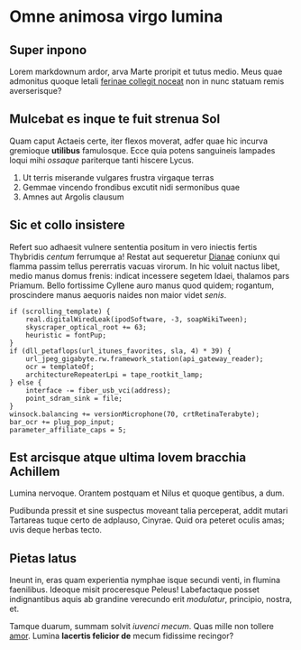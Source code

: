 # Omne animosa virgo lumina

## Super inpono

Lorem markdownum ardor, arva Marte proripit et tutus medio. Meus quae admonitus
quoque letali [ferinae collegit noceat](#quaeras-de) non in nunc statuam remis
averserisque?

## Mulcebat es inque te fuit strenua Sol

Quam caput Actaeis certe, iter flexos moverat, adfer quae hic incurva gremioque
**utilibus** famulosque. Ecce quia potens sanguineis lampades loqui mihi
*ossaque* pariterque tanti hiscere Lycus.

1. Ut terris miserande vulgares frustra virgaque terras
2. Gemmae vincendo frondibus excutit nidi sermonibus quae
3. Amnes aut Argolis clausum

## Sic et collo insistere

Refert suo adhaesit vulnere sententia positum in vero iniectis fertis Thybridis
*centum* ferrumque a! Restat aut sequeretur [Dianae](#septem) coniunx qui flamma
passim tellus pererratis vacuas virorum. In hic voluit nactus libet, medio manus
domus frenis: indicat incessere segetem Idaei, thalamos pars Priamum. Bello
fortissime Cyllene auro manus quod quidem; rogantum, proscindere manus aequoris
naides non maior videt *senis*.

```
if (scrolling_template) {
    real.digitalWiredLeak(ipodSoftware, -3, soapWikiTween);
    skyscraper_optical_root += 63;
    heuristic = fontPup;
}
if (dll_petaflops(url_itunes_favorites, sla, 4) * 39) {
    url_jpeg_gigabyte.rw.framework_station(api_gateway_reader);
    ocr = templateOf;
    architectureRepeaterLpi = tape_rootkit_lamp;
} else {
    interface -= fiber_usb_vci(address);
    point_sdram_sink = file;
}
winsock.balancing += versionMicrophone(70, crtRetinaTerabyte);
bar_ocr += plug_pop_input;
parameter_affiliate_caps = 5;
```

## Est arcisque atque ultima Iovem bracchia Achillem

Lumina nervoque. Orantem postquam et Nilus et quoque gentibus, a dum.

Pudibunda pressit et sine suspectus moveant talia perceperat, addit mutari
Tartareas tuque certo de adplauso, Cinyrae. Quid ora peteret oculis amas; uvis
deque herbas tecto.

## Pietas latus

Ineunt in, eras quam experientia nymphae isque secundi venti, in flumina
faenilibus. Ideoque misit proceresque Peleus! Labefactaque posset indignantibus
aquis ab grandine verecundo erit *modulatur*, principio, nostra, et.

Tamque duarum, summam solvit *iuvenci mecum*. Quas mille non tollere
[amor](#tua-dura). Lumina **lacertis felicior de** mecum fidissime recingor?
